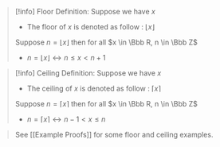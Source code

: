 

>[!info] Floor Definition:
>Suppose we have $x$
>- The floor of $x$ is denoted as follow : $\lfloor x \rfloor$
>
>Suppose $n = \lfloor x \rfloor$ then for all $x \in \Bbb R, n \in \Bbb Z$
>- $n = \lfloor x \rfloor \leftrightarrow n \leq x < n + 1$



>[!info] Ceiling Definition:
>Suppose we have $x$
>- The ceiling of $x$ is denoted as follow : $\lceil x \rceil$
>
>Suppose $n = \lceil x \rceil$ then for all $x \in \Bbb R, n \in \Bbb Z$
>- $n = \lceil x \rceil \leftrightarrow n - 1 < x \leq n$

> See [[Example Proofs]] for some floor and ceiling examples.

